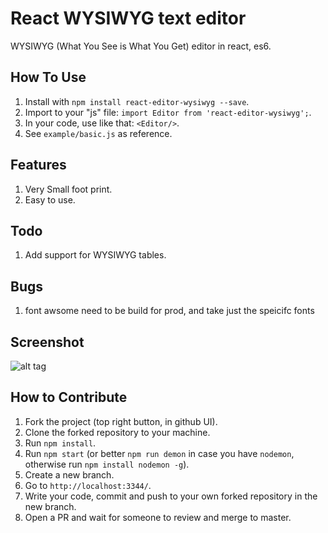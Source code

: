 # React WYSIWYG text editor
WYSIWYG (What You See is What You Get) editor in react, es6.


## How To Use
1. Install with `npm install react-editor-wysiwyg --save`.
2. Import to your "js" file: `import Editor from 'react-editor-wysiwyg';`.
3. In your code, use like that: `<Editor/>`.
4. See `example/basic.js` as reference.

## Features
1. Very Small foot print.
2. Easy to use.

## Todo
1. Add support for WYSIWYG tables.

## Bugs
1. font awsome need to be build for prod, and take just the speicifc fonts

## Screenshot

![alt tag](examples/wysiwyg.jpg)

## How to Contribute
1. Fork the project (top right button, in github UI).
2. Clone the forked repository to your machine.
3. Run `npm install`.
4. Run `npm start` (or better `npm run demon` in case you have `nodemon`, otherwise run `npm install nodemon -g`).
5. Create a new branch.
6. Go to `http://localhost:3344/`.
7. Write your code, commit and push to your own forked repository in the new branch.
8. Open a PR and wait for someone to review and merge to master.
